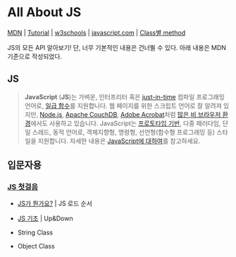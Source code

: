 # All About JS

[MDN](https://developer.mozilla.org/ko/docs/Web/JavaScript)  |  [Tutorial](https://ko.javascript.info/)  |  [w3schools](https://www.w3schools.com/js/default.asp)  |  [javascript.com](https://www.javascript.com/) | [Class별 method](https://www.programiz.com/javascript/library/string)

JS의 모든 API 알아보기! 단, 너무 기본적인 내용은 건너뛸 수 있다. 아래 내용은 MDN 기준으로 작성되었다.



## JS

> **JavaScript** (**JS**)는 가벼운, 인터프리터 혹은 [just-in-time](https://ko.wikipedia.org/wiki/JIT_컴파일) 컴파일 프로그래밍 언어로, [일급 함수](https://developer.mozilla.org/ko/docs/Glossary/First-class_Function)를 지원합니다. 웹 페이지를 위한 스크립트 언어로 잘 알려져 있지만, [Node.js](https://developer.mozilla.org/ko/docs/Glossary/Node.js), [Apache CouchDB](https://couchdb.apache.org/), [Adobe Acrobat](https://www.adobe.com/devnet/acrobat/javascript.html)처럼 [많은 비 브라우저 환경](https://en.wikipedia.org/wiki/JavaScript#Other_usage)에서도 사용하고 있습니다. JavaScript는 [프로토타입 기반](https://developer.mozilla.org/ko/docs/Glossary/Prototype-based_programming), 다중 패러다임, 단일 스레드, 동적 언어로, 객체지향형, 명령형, 선언형(함수형 프로그래밍 등) 스타일을 지원합니다. 자세한 내용은 [JavaScript에 대하여](https://developer.mozilla.org/ko/docs/Web/JavaScript/About_JavaScript)를 참고하세요.





## 입문자용

### [JS 첫걸음](https://developer.mozilla.org/ko/docs/Web/JavaScript)

- [JS가 뭔가요?](./JS첫걸음/JS가뭔가요.md) | JS 로드 순서

- [JS 기초](./JS첫걸음/JS기초) | Up&Down

- String Class

- Object Class


